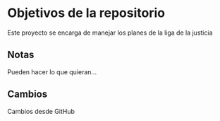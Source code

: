 # Objetivos de la repositorio

Este proyecto se encarga de manejar los planes de la liga de la justicia


## Notas
Pueden hacer lo que quieran...

## Cambios

Cambios desde GitHub
